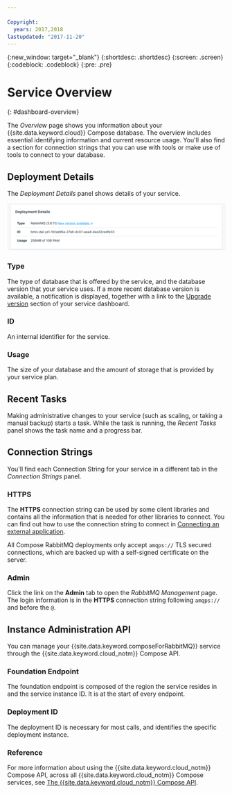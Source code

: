 ```yaml
---

Copyright:
  years: 2017,2018
lastupdated: "2017-11-20"
---
```


{:new_window: target="_blank"}
{:shortdesc: .shortdesc}
{:screen: .screen}
{:codeblock: .codeblock}
{:pre: .pre}

# Service Overview
{: #dashboard-overview}

The _Overview_ page shows you information about your {{site.data.keyword.cloud}} Compose database. The overview includes essential identifying information and current resource usage. You'll also find a section for connection strings that you can use with tools or make use of tools to connect to your database.

## Deployment Details

The _Deployment Details_ panel shows details of your service.

![Deployment Details](./images/rabbitmq-deployment-details.png "A view of the Deployment Details panel")

### Type

The type of database that is offered by the service, and the database version that your service uses. If a more recent database version is available, a notification is displayed, together with a link to the [Upgrade version](/docs/services/ComposeForRabbitMQ?topic=compose-for-rabbitmq-dashboard-settings) section of your service dashboard.

### ID

An internal identifier for the service.

### Usage

The size of your database and the amount of storage that is provided by your service plan.

## Recent Tasks

Making administrative changes to your service (such as scaling, or taking a manual backup) starts a task. While the task is running, the _Recent Tasks_ panel shows the task name and a progress bar.

## Connection Strings

You'll find each Connection String for your service in a different tab in the _Connection Strings_ panel.

### HTTPS

The **HTTPS** connection string can be used by some client libraries and contains all the information that is needed for other libraries to connect. You can find out how to use the connection string to connect in [Connecting an external application](/docs/services/ComposeForRabbitMQ?topic=compose-for-rabbitmq-connecting-external).

All Compose RabbitMQ deployments only accept `amqps://` TLS secured connections, which are backed up with a self-signed certificate on the server.

### Admin

Click the link on the **Admin** tab to open the _RabbitMQ Management_ page. The login information is in the **HTTPS** connection string following `amqps://` and before the `@`.

## Instance Administration API

You can manage your {{site.data.keyword.composeForRabbitMQ}} service through the {{site.data.keyword.cloud_notm}} Compose API.

### Foundation Endpoint

The foundation endpoint is composed of the region the service resides in and the service instance ID. It is at the start of every endpoint.

### Deployment ID

The deployment ID is necessary for most calls, and identifies the specific deployment instance.

### Reference

For more information about using the {{site.data.keyword.cloud_notm}} Compose API, across all {{site.data.keyword.cloud_notm}} Compose services, see [The {{site.data.keyword.cloud_notm}} Compose API](https://www.compose.com/articles/the-ibm-cloud-compose-api/).

